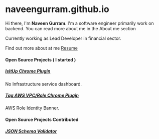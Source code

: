 # naveengurram.github.io

Hi there, I'm **Naveen Gurram**. I'm a software engineer primarily work on backend. You can read more about me in the About me section

Currently working as Lead Developer in financial sector.

Find out more about at me [Resume](/assets/files/NaveenGurram.pdf)
#### Open Source Projects ( I started )
##### [IsItUp Chrome Plugin](https://chrome.google.com/webstore/detail/is-it-up/hpeelccagnmlaklolopihojkmoabmidb?hl=en) 
No Infrastructure service dashboard.

##### [Tag AWS VPC/Role Chrome Plugin](https://chrome.google.com/webstore/detail/tag-aws-vpcrole/ljcagjkgoidbjkgacjkiielnkcmmccbp?hl=en) 
AWS Role Identity Banner.

#### Open Source Projects Contributed

##### [JSON Schema Validator](https://github.com/everit-org/json-schema)

